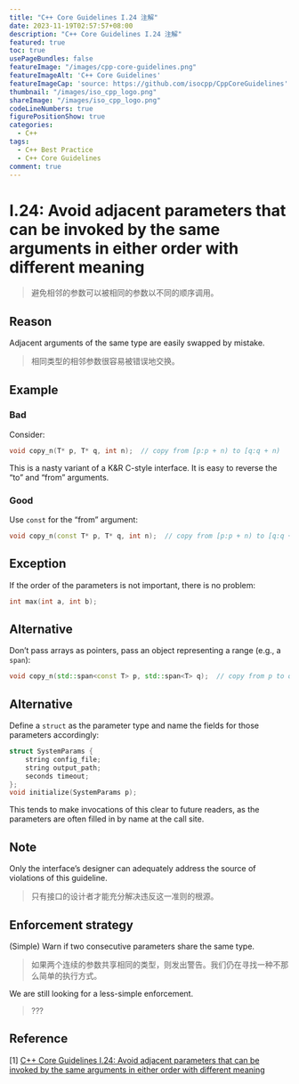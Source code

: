 ```yaml
---
title: "C++ Core Guidelines I.24 注解"
date: 2023-11-19T02:57:57+08:00
description: "C++ Core Guidelines I.24 注解"
featured: true
toc: true
usePageBundles: false
featureImage: "/images/cpp-core-guidelines.png"
featureImageAlt: 'C++ Core Guidelines'
featureImageCap: 'source: https://github.com/isocpp/CppCoreGuidelines'
thumbnail: "/images/iso_cpp_logo.png"
shareImage: "/images/iso_cpp_logo.png"
codeLineNumbers: true
figurePositionShow: true
categories:
  - C++
tags:
  - C++ Best Practice
  - C++ Core Guidelines
comment: true
---
```


# I.24: Avoid adjacent parameters that can be invoked by the same arguments in either order with different meaning

> 避免相邻的参数可以被相同的参数以不同的顺序调用。

## Reason

Adjacent arguments of the same type are easily swapped by mistake.

>相同类型的相邻参数很容易被错误地交换。

## Example

### Bad

Consider:

```c++
void copy_n(T* p, T* q, int n);  // copy from [p:p + n) to [q:q + n)
```

This is a nasty variant of a K&R C-style interface. It is easy to reverse the “to” and “from” arguments.

### Good

Use `const` for the “from” argument:

```c++
void copy_n(const T* p, T* q, int n);  // copy from [p:p + n) to [q:q + n)
```

## Exception

If the order of the parameters is not important, there is no problem:

```c++
int max(int a, int b);
```

## Alternative

Don’t pass arrays as pointers, pass an object representing a range (e.g., a `span`):

```c++
void copy_n(std::span<const T> p, std::span<T> q);  // copy from p to q
```

## Alternative

Define a `struct` as the parameter type and name the fields for those parameters accordingly:

```c++
struct SystemParams {
    string config_file;
    string output_path;
    seconds timeout;
};
void initialize(SystemParams p);
```

This tends to make invocations of this clear to future readers, as the parameters are often filled in by name at the call site.

## Note

Only the interface’s designer can adequately address the source of violations of this guideline.

> 只有接口的设计者才能充分解决违反这一准则的根源。

## Enforcement strategy

(Simple) Warn if two consecutive parameters share the same type.

> 如果两个连续的参数共享相同的类型，则发出警告。我们仍在寻找一种不那么简单的执行方式。

We are still looking for a less-simple enforcement.

> ???

## Reference

[1] [C++ Core Guidelines I.24: Avoid adjacent parameters that can be invoked by the same arguments in either order with different meaning](https://isocpp.github.io/CppCoreGuidelines/CppCoreGuidelines#i24-avoid-adjacent-parameters-that-can-be-invoked-by-the-same-arguments-in-either-order-with-different-meaning)
